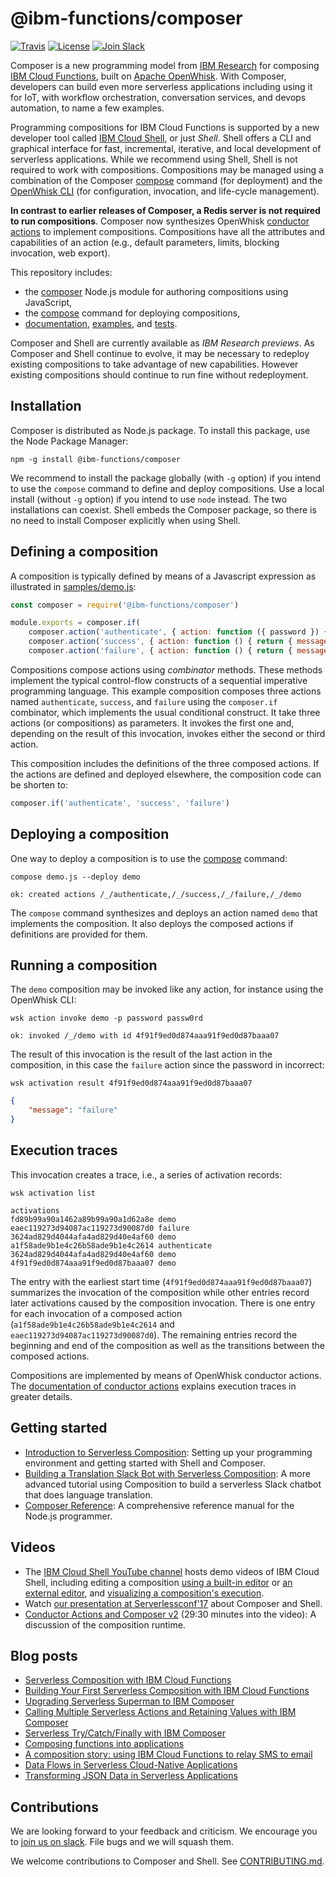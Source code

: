 # @ibm-functions/composer

[![Travis](https://travis-ci.org/ibm-functions/composer.svg?branch=master)](https://travis-ci.org/ibm-functions/composer)
[![License](https://img.shields.io/badge/license-Apache%202.0-blue.svg)](https://opensource.org/licenses/Apache-2.0)
[![Join
Slack](https://img.shields.io/badge/join-slack-9B69A0.svg)](http://slack.openwhisk.org/)

Composer is a new programming model from [IBM
Research](https://ibm.biz/serverless-research) for composing [IBM Cloud
Functions](https://ibm.biz/openwhisk), built on [Apache
OpenWhisk](https://github.com/apache/incubator-openwhisk). With Composer,
developers can build even more serverless applications including using it for
IoT, with workflow orchestration, conversation services, and devops automation,
to name a few examples.

Programming compositions for IBM Cloud Functions is supported by a new developer
tool called [IBM Cloud Shell](https://github.com/ibm-functions/shell), or just
_Shell_. Shell offers a CLI and graphical interface for fast, incremental,
iterative, and local development of serverless applications. While we recommend
using Shell, Shell is not required to work with compositions. Compositions may
be managed using a combination of the Composer [compose](docs/COMPOSE.md) command
(for deployment) and the [OpenWhisk
CLI](https://console.bluemix.net/openwhisk/learn/cli) (for configuration,
invocation, and life-cycle management).

**In contrast to earlier releases of Composer, a Redis server is not required to
run compositions**. Composer now synthesizes OpenWhisk [conductor
actions](https://github.com/apache/incubator-openwhisk/blob/master/docs/conductors.md)
to implement compositions. Compositions have all the attributes and capabilities
of an action (e.g., default parameters, limits, blocking invocation, web
export).

This repository includes:
* the [composer](docs/COMPOSER.md) Node.js module for authoring compositions using
  JavaScript,
* the [compose](docs/COMPOSE.md) command for deploying compositions,
* [documentation](docs), [examples](samples), and [tests](test).

Composer and Shell are currently available as _IBM Research previews_. As
Composer and Shell continue to evolve, it may be necessary to redeploy existing
compositions to take advantage of new capabilities. However existing
compositions should continue to run fine without redeployment.

## Installation

Composer is distributed as Node.js package. To install this package, use the
Node Package Manager:
```
npm -g install @ibm-functions/composer
```
We recommend to install the package globally (with `-g` option) if you intend to
use the `compose` command to define and deploy compositions. Use a local install
(without `-g` option) if you intend to use `node` instead. The two installations
can coexist. Shell embeds the Composer package, so there is no need to install
Composer explicitly when using Shell.

## Defining a composition

A composition is typically defined by means of a Javascript expression as
illustrated in [samples/demo.js](samples/demo.js):
```javascript
const composer = require('@ibm-functions/composer')

module.exports = composer.if(
    composer.action('authenticate', { action: function ({ password }) { return { value: password === 'abc123' } } }),
    composer.action('success', { action: function () { return { message: 'success' } } }),
    composer.action('failure', { action: function () { return { message: 'failure' } } }))
```
Compositions compose actions using _combinator_ methods. These methods
implement the typical control-flow constructs of a sequential imperative
programming language. This example composition composes three actions named
`authenticate`, `success`, and `failure` using the `composer.if` combinator,
which implements the usual conditional construct. It take three actions (or
compositions) as parameters. It invokes the first one and, depending on the
result of this invocation, invokes either the second or third action.

 This composition includes the definitions of the three composed actions. If the
 actions are defined and deployed elsewhere, the composition code can be shorten
 to:
```javascript
composer.if('authenticate', 'success', 'failure')
```

## Deploying a composition

One way to deploy a composition is to use the [compose](docs/COMPOSE.md) command:
```
compose demo.js --deploy demo
```
```
ok: created actions /_/authenticate,/_/success,/_/failure,/_/demo
```
The `compose` command synthesizes and deploys an action named `demo` that
implements the composition. It also deploys the composed actions if definitions
are provided for them.

## Running a composition

The `demo` composition may be invoked like any action, for instance using the
OpenWhisk CLI:
```
wsk action invoke demo -p password passw0rd
```
```
ok: invoked /_/demo with id 4f91f9ed0d874aaa91f9ed0d87baaa07
```
The result of this invocation is the result of the last action in the
composition, in this case the `failure` action since the password in incorrect:
```
wsk activation result 4f91f9ed0d874aaa91f9ed0d87baaa07
```
```json
{
    "message": "failure"
}
```
## Execution traces

This invocation creates a trace, i.e., a series of activation records:
```
wsk activation list
```
```
activations
fd89b99a90a1462a89b99a90a1d62a8e demo
eaec119273d94087ac119273d90087d0 failure
3624ad829d4044afa4ad829d40e4af60 demo
a1f58ade9b1e4c26b58ade9b1e4c2614 authenticate
3624ad829d4044afa4ad829d40e4af60 demo
4f91f9ed0d874aaa91f9ed0d87baaa07 demo
```
The entry with the earliest start time (`4f91f9ed0d874aaa91f9ed0d87baaa07`)
summarizes the invocation of the composition while other entries record later
activations caused by the composition invocation. There is one entry for each
invocation of a composed action (`a1f58ade9b1e4c26b58ade9b1e4c2614` and
`eaec119273d94087ac119273d90087d0`). The remaining entries record the beginning
and end of the composition as well as the transitions between the composed
actions.

Compositions are implemented by means of OpenWhisk conductor actions. The
[documentation of conductor
actions](https://github.com/apache/incubator-openwhisk/blob/master/docs/conductors.md)
explains execution traces in greater details.

## Getting started 
* [Introduction to Serverless
  Composition](docs/tutorials/introduction/README.md): Setting up your
  programming environment and getting started with Shell and Composer.
* [Building a Translation Slack Bot with Serverless
  Composition](docs/tutorials/translateBot/README.md): A more advanced tutorial
  using Composition to build a serverless Slack chatbot that does language
  translation.
* [Composer Reference](docs/README.md): A comprehensive reference manual for the
  Node.js programmer.

## Videos
* The [IBM Cloud Shell YouTube
  channel](https://www.youtube.com/channel/UCcu16nIMNclSujJWDOgUI_g) hosts demo
  videos of IBM Cloud Shell, including editing a composition [using a built-in
  editor](https://youtu.be/1wmkSYl7EDM) or [an external
  editor](https://youtu.be/psqoysnVgE4), and [visualizing a composition's
  execution](https://youtu.be/jTaHgDQDZnQ).
* Watch [our presentation at
  Serverlessconf'17](https://acloud.guru/series/serverlessconf/view/ibm-cloud-functions)
  about Composer and Shell.
* [Conductor Actions and Composer
  v2](https://urldefense.proofpoint.com/v2/url?u=https-3A__youtu.be_qkqenC5b1kE&d=DwIGaQ&c=jf_iaSHvJObTbx-siA1ZOg&r=C3zA0dhyHjF4WaOy8EW8kQHtYUl9-dKPdS8OrjFeQmE&m=vCx7thSf3YtT7x3Pe2DaLYw-dcjU1hNIfDkTM_21ObA&s=MGh9y3vSvssj1xTzwEurJ6TewdE7Dr2Ycs10Tix8sNg&e=)
  (29:30 minutes into the video): A discussion of the composition runtime.

## Blog posts
* [Serverless Composition with IBM Cloud
  Functions](https://www.raymondcamden.com/2017/10/09/serverless-composition-with-ibm-cloud-functions/)
* [Building Your First Serverless Composition with IBM Cloud
  Functions](https://www.raymondcamden.com/2017/10/18/building-your-first-serverless-composition-with-ibm-cloud-functions/)
* [Upgrading Serverless Superman to IBM
  Composer](https://www.raymondcamden.com/2017/10/20/upgrading-serverless-superman-to-ibm-composer/)
* [Calling Multiple Serverless Actions and Retaining Values with IBM
  Composer](https://www.raymondcamden.com/2017/10/25/calling-multiple-serverless-actions-and-retaining-values-with-ibm-composer/)
* [Serverless Try/Catch/Finally with IBM
  Composer](https://www.raymondcamden.com/2017/11/22/serverless-trycatchfinally-with-ibm-composer/)
* [Composing functions into
  applications](https://medium.com/openwhisk/composing-functions-into-applications-70d3200d0fac)
* [A composition story: using IBM Cloud Functions to relay SMS to
  email](https://medium.com/openwhisk/a-composition-story-using-ibm-cloud-functions-to-relay-sms-to-email-d67fc65d29c)
* [Data Flows in Serverless Cloud-Native
  Applications](http://heidloff.net/article/serverless-data-flows)
* [Transforming JSON Data in Serverless
  Applications](http://heidloff.net/article/transforming-json-serverless)

## Contributions
We are looking forward to your feedback and criticism. We encourage you to [join
us on slack](http://ibm.biz/composer-users). File bugs and we will squash them.

We welcome contributions to Composer and Shell. See
[CONTRIBUTING.md](CONTRIBUTING.md).

